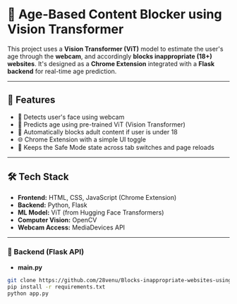 # 🔞 Age-Based Content Blocker using Vision Transformer

This project uses a **Vision Transformer (ViT)** model to estimate the user's age through the **webcam**, and accordingly **blocks inappropriate (18+) websites**. It's designed as a **Chrome Extension** integrated with a **Flask backend** for real-time age prediction.

---

## 🚀 Features

- 🎥 Detects user's face using webcam
- 🧠 Predicts age using pre-trained ViT (Vision Transformer)
- 🔐 Automatically blocks adult content if user is under 18
- 🌐 Chrome Extension with a simple UI toggle
- 🔁 Keeps the Safe Mode state across tab switches and page reloads

---

## 🛠️ Tech Stack

- **Frontend:** HTML, CSS, JavaScript (Chrome Extension)
- **Backend:** Python, Flask
- **ML Model:** ViT (from Hugging Face Transformers)
- **Computer Vision:** OpenCV
- **Webcam Access:** MediaDevices API

---

### 🔧 Backend (Flask API)
- **main.py**

```bash
git clone https://github.com/28venu/Blocks-inappropriate-websites-using-age-detection.git
pip install -r requirements.txt
python app.py
